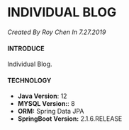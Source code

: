 # INDIVIDUAL BLOG

*Created By Roy Chen In 7.27.2019*

#### INTRODUCE
Individual Blog.

#### TECHNOLOGY

* **Java Version**: 12
* **MYSQL Version:**: 8
* **ORM:** Spring Data JPA
* **SpringBoot Version:** 2.1.6.RELEASE